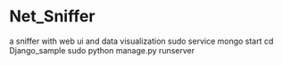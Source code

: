 # Net_Sniffer
 a sniffer with web ui and data visualization
  sudo service mongo start
  cd Django_sample
  sudo python manage.py runserver
